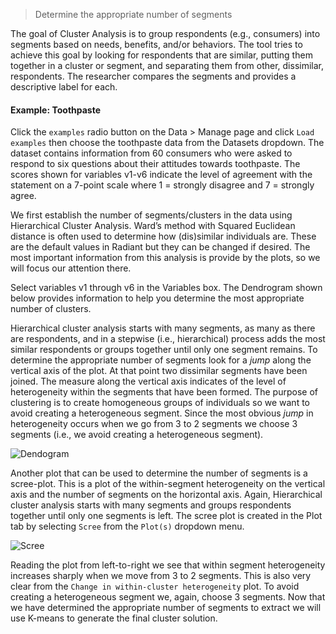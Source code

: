 > Determine the appropriate number of segments

The goal of Cluster Analysis is to group respondents (e.g., consumers) into segments based on needs, benefits, and/or behaviors. The tool tries to achieve this goal by looking for respondents that are similar, putting them together in a cluster or segment, and separating them from other, dissimilar, respondents. The researcher compares the segments and provides a descriptive label for each.

#### Example: Toothpaste

Click the `examples` radio button on the Data > Manage page and click `Load examples` then choose the toothpaste  data from the Datasets dropdown. The dataset contains information from 60 consumers who were asked to respond to six questions about their attitudes towards toothpaste. The scores shown for variables v1-v6 indicate the level of agreement with the statement on a 7-point scale where 1 = strongly disagree and 7 = strongly agree.

We first establish the number of segments/clusters in the data using Hierarchical Cluster Analysis. Ward’s method with Squared Euclidean distance is often used to determine how (dis)similar individuals are. These are the default values in Radiant but they can be changed if desired. The most important information from this analysis is provide by the plots, so we will focus our attention there.

Select variables v1 through v6 in the Variables box. The Dendrogram shown below provides information to help you determine the most appropriate number of clusters.

Hierarchical cluster analysis starts with many segments, as many as there are respondents, and in a stepwise (i.e., hierarchical) process adds the most similar respondents or groups together until only one segment remains. To determine the appropriate number of segments look for a _jump_ along the vertical axis of the plot. At that point two dissimilar segments have been joined. The measure along the vertical axis indicates of the level of heterogeneity within the segments that have been formed. The purpose of clustering is to create homogeneous groups of individuals so we want to avoid creating a heterogeneous segment. Since the most obvious _jump_ in heterogeneity occurs when we go from 3 to 2 segments we choose 3 segments (i.e., we avoid creating a heterogeneous segment).

![Dendogram](http://vnijs.github.io/radiant/marketing/figures_marketing/hier_clus_dendro.png)

Another plot that can be used to determine the number of segments is a scree-plot. This is a plot of the within-segment heterogeneity on the vertical axis and the number of segments on the horizontal axis. Again, Hierarchical cluster analysis starts with many segments and groups respondents together until only one segments is left. The scree plot is created in the Plot tab by selecting `Scree` from the `Plot(s)` dropdown menu.

![Scree](http://vnijs.github.io/radiant/marketing/figures_marketing/hier_clus_scree.png)

Reading the plot from left-to-right we see that within segment heterogeneity increases sharply when we move from 3 to 2 segments. This is also very clear from the `Change in within-cluster heterogeneity` plot. To avoid creating a heterogeneous segment we, again, choose 3 segments. Now that we have determined the appropriate number of segments to extract we will use K-means to generate the final cluster solution.
